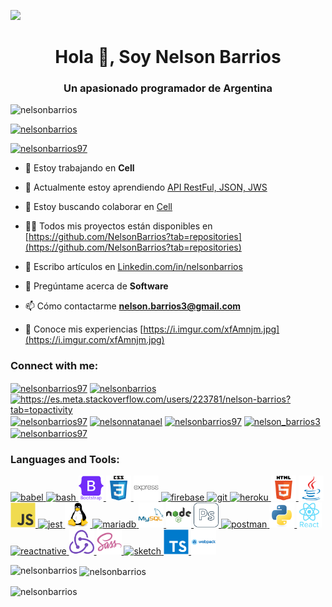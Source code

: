   

![](https://i.imgur.com/ZVluA8f.jpg)

<h1 align="center">Hola 👋, Soy Nelson Barrios</h1>
<h3 align="center">Un apasionado programador de Argentina</h3>

<p align="left"> <img src="https://komarev.com/ghpvc/?username=nelsonbarrios&label=Profile%20views&color=0e75b6&style=flat" alt="nelsonbarrios" /> </p>

<p align="left"> <a href="https://github.com/ryo-ma/github-profile-trophy"><img src="https://github-profile-trophy.vercel.app/?username=nelsonbarrios" alt="nelsonbarrios" /></a> </p>

<p align="left"> <a href="https://twitter.com/nelsonbarrios97" target="blank"><img src="https://img.shields.io/twitter/follow/nelsonbarrios97?logo=twitter&style=for-the-badge" alt="nelsonbarrios97" /></a> </p>

- 🔭 Estoy trabajando en **Cell**

- 🌱 Actualmente estoy aprendiendo [API RestFul, JSON, JWS](https://github.com/NelsonBarrios/Ego)

- 👯 Estoy buscando colaborar en [Cell](https://github.com/NelsonBarrios/ecommerce)

- 👨‍💻 Todos mis proyectos están disponibles en [https://github.com/NelsonBarrios?tab=repositories](https://github.com/NelsonBarrios?tab=repositories)

- 📝 Escribo artículos en [Linkedin.com/in/nelsonbarrios](Linkedin.com/in/nelsonbarrios)

- 💬 Pregúntame acerca de **Software**

- 📫 Cómo contactarme **nelson.barrios3@gmail.com**

- 📄 Conoce mis experiencias [https://i.imgur.com/xfAmnjm.jpg](https://i.imgur.com/xfAmnjm.jpg)

<h3 align="left">Connect with me:</h3>
<p align="left">
<a href="https://twitter.com/nelsonbarrios97" target="blank"><img align="center" src="https://raw.githubusercontent.com/rahuldkjain/github-profile-readme-generator/neutral-icons/src/images/icons/Social/twitter.svg" alt="nelsonbarrios97" height="30" width="40" /></a>
<a href="https://linkedin.com/in/nelsonbarrios" target="blank"><img align="center" src="https://raw.githubusercontent.com/rahuldkjain/github-profile-readme-generator/neutral-icons/src/images/icons/Social/linked-in-alt.svg" alt="nelsonbarrios" height="30" width="40" /></a>
<a href="https://stackoverflow.com/users/https://es.meta.stackoverflow.com/users/223781/nelson-barrios?tab=topactivity" target="blank"><img align="center" src="https://raw.githubusercontent.com/rahuldkjain/github-profile-readme-generator/neutral-icons/src/images/icons/Social/stack-overflow.svg" alt="https://es.meta.stackoverflow.com/users/223781/nelson-barrios?tab=topactivity" height="30" width="40" /></a>
<a href="https://fb.com/nelsonbarrios97" target="blank"><img align="center" src="https://raw.githubusercontent.com/rahuldkjain/github-profile-readme-generator/neutral-icons/src/images/icons/Social/facebook.svg" alt="nelsonbarrios97" height="30" width="40" /></a>
<a href="https://instagram.com/nelsonnatanael" target="blank"><img align="center" src="https://raw.githubusercontent.com/rahuldkjain/github-profile-readme-generator/neutral-icons/src/images/icons/Social/instagram.svg" alt="nelsonnatanael" height="30" width="40" /></a>
<a href="https://www.youtube.com/c/nelsonbarrios97" target="blank"><img align="center" src="https://raw.githubusercontent.com/rahuldkjain/github-profile-readme-generator/neutral-icons/src/images/icons/Social/youtube.svg" alt="nelsonbarrios97" height="30" width="40" /></a>
<a href="https://www.hackerrank.com/nelson_barrios3" target="blank"><img align="center" src="https://raw.githubusercontent.com/rahuldkjain/github-profile-readme-generator/neutral-icons/src/images/icons/Social/hackerrank.svg" alt="nelson_barrios3" height="30" width="40" /></a>
<a href="https://discord.gg/nelsonbarrios97" target="blank"><img align="center" src="https://raw.githubusercontent.com/rahuldkjain/github-profile-readme-generator/neutral-icons/src/images/icons/Social/discord.svg" alt="nelsonbarrios97" height="30" width="40" /></a>
</p>

<h3 align="left">Languages and Tools:</h3>
<p align="left"> <a href="https://babeljs.io/" target="_blank"> <img src="https://www.vectorlogo.zone/logos/babeljs/babeljs-icon.svg" alt="babel" width="40" height="40"/> </a> <a href="https://www.gnu.org/software/bash/" target="_blank"> <img src="https://www.vectorlogo.zone/logos/gnu_bash/gnu_bash-icon.svg" alt="bash" width="40" height="40"/> </a> <a href="https://getbootstrap.com" target="_blank"> <img src="https://raw.githubusercontent.com/devicons/devicon/master/icons/bootstrap/bootstrap-plain-wordmark.svg" alt="bootstrap" width="40" height="40"/> </a> <a href="https://www.w3schools.com/css/" target="_blank"> <img src="https://raw.githubusercontent.com/devicons/devicon/master/icons/css3/css3-original-wordmark.svg" alt="css3" width="40" height="40"/> </a> <a href="https://expressjs.com" target="_blank"> <img src="https://raw.githubusercontent.com/devicons/devicon/master/icons/express/express-original-wordmark.svg" alt="express" width="40" height="40"/> </a> <a href="https://firebase.google.com/" target="_blank"> <img src="https://www.vectorlogo.zone/logos/firebase/firebase-icon.svg" alt="firebase" width="40" height="40"/> </a> <a href="https://git-scm.com/" target="_blank"> <img src="https://www.vectorlogo.zone/logos/git-scm/git-scm-icon.svg" alt="git" width="40" height="40"/> </a> <a href="https://heroku.com" target="_blank"> <img src="https://www.vectorlogo.zone/logos/heroku/heroku-icon.svg" alt="heroku" width="40" height="40"/> </a> <a href="https://www.w3.org/html/" target="_blank"> <img src="https://raw.githubusercontent.com/devicons/devicon/master/icons/html5/html5-original-wordmark.svg" alt="html5" width="40" height="40"/> </a> <a href="https://www.java.com" target="_blank"> <img src="https://raw.githubusercontent.com/devicons/devicon/master/icons/java/java-original.svg" alt="java" width="40" height="40"/> </a> <a href="https://developer.mozilla.org/en-US/docs/Web/JavaScript" target="_blank"> <img src="https://raw.githubusercontent.com/devicons/devicon/master/icons/javascript/javascript-original.svg" alt="javascript" width="40" height="40"/> </a> <a href="https://jestjs.io" target="_blank"> <img src="https://www.vectorlogo.zone/logos/jestjsio/jestjsio-icon.svg" alt="jest" width="40" height="40"/> </a> <a href="https://www.linux.org/" target="_blank"> <img src="https://raw.githubusercontent.com/devicons/devicon/master/icons/linux/linux-original.svg" alt="linux" width="40" height="40"/> </a> <a href="https://mariadb.org/" target="_blank"> <img src="https://www.vectorlogo.zone/logos/mariadb/mariadb-icon.svg" alt="mariadb" width="40" height="40"/> </a> <a href="https://www.mysql.com/" target="_blank"> <img src="https://raw.githubusercontent.com/devicons/devicon/master/icons/mysql/mysql-original-wordmark.svg" alt="mysql" width="40" height="40"/> </a> <a href="https://nodejs.org" target="_blank"> <img src="https://raw.githubusercontent.com/devicons/devicon/master/icons/nodejs/nodejs-original-wordmark.svg" alt="nodejs" width="40" height="40"/> </a> <a href="https://www.photoshop.com/en" target="_blank"> <img src="https://raw.githubusercontent.com/devicons/devicon/master/icons/photoshop/photoshop-line.svg" alt="photoshop" width="40" height="40"/> </a> <a href="https://postman.com" target="_blank"> <img src="https://www.vectorlogo.zone/logos/getpostman/getpostman-icon.svg" alt="postman" width="40" height="40"/> </a> <a href="https://www.python.org" target="_blank"> <img src="https://raw.githubusercontent.com/devicons/devicon/master/icons/python/python-original.svg" alt="python" width="40" height="40"/> </a> <a href="https://reactjs.org/" target="_blank"> <img src="https://raw.githubusercontent.com/devicons/devicon/master/icons/react/react-original-wordmark.svg" alt="react" width="40" height="40"/> </a> <a href="https://reactnative.dev/" target="_blank"> <img src="https://reactnative.dev/img/header_logo.svg" alt="reactnative" width="40" height="40"/> </a> <a href="https://redux.js.org" target="_blank"> <img src="https://raw.githubusercontent.com/devicons/devicon/master/icons/redux/redux-original.svg" alt="redux" width="40" height="40"/> </a> <a href="https://sass-lang.com" target="_blank"> <img src="https://raw.githubusercontent.com/devicons/devicon/master/icons/sass/sass-original.svg" alt="sass" width="40" height="40"/> </a> <a href="https://www.sketch.com/" target="_blank"> <img src="https://www.vectorlogo.zone/logos/sketchapp/sketchapp-icon.svg" alt="sketch" width="40" height="40"/> </a> <a href="https://www.typescriptlang.org/" target="_blank"> <img src="https://raw.githubusercontent.com/devicons/devicon/master/icons/typescript/typescript-original.svg" alt="typescript" width="40" height="40"/> </a> <a href="https://webpack.js.org" target="_blank"> <img src="https://raw.githubusercontent.com/devicons/devicon/d00d0969292a6569d45b06d3f350f463a0107b0d/icons/webpack/webpack-original-wordmark.svg" alt="webpack" width="40" height="40"/> </a> </p>

<p><img align="left" src="https://github-readme-stats.vercel.app/api/top-langs?username=nelsonbarrios&show_icons=true&locale=en&layout=compact" alt="nelsonbarrios" /></p>

<p>&nbsp;<img align="center" src="https://github-readme-stats.vercel.app/api?username=nelsonbarrios&show_icons=true&locale=en" alt="nelsonbarrios" /></p>

<p><img align="center" src="https://github-readme-streak-stats.herokuapp.com/?user=nelsonbarrios&" alt="nelsonbarrios" /></p>
